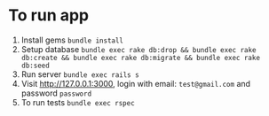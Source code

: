 # To run app

1. Install gems `bundle install`
2. Setup database `bundle exec rake db:drop && bundle exec rake db:create && bundle exec rake db:migrate && bundle exec rake db:seed`
3. Run server `bundle exec rails s`
4. Visit http://127.0.0.1:3000, login with email: `test@gmail.com` and password `password`
5. To run tests `bundle exec rspec`
